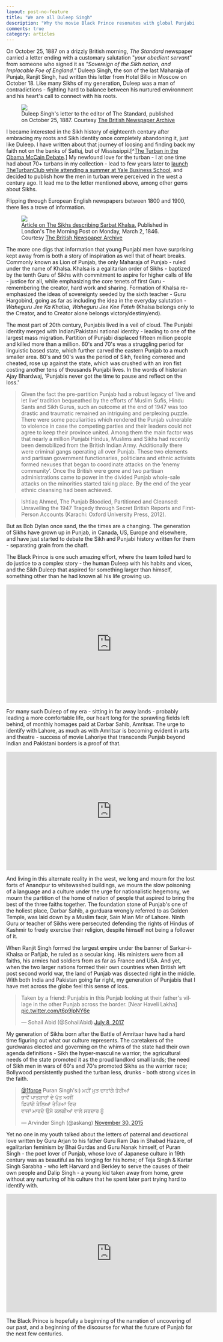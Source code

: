 ```yaml
---
layout: post-no-feature
title: "We are all Duleep Singh"
description: "Why the movie Black Prince resonates with global Punjabi men."
comments: true
category: articles
---
```


On October 25, 1887 on a drizzly British morning, *The Standard* newspaper carried a letter ending with a customary salutation "*your obedient servant*" from someone who signed it as *"Sovereign of the Sikh nation, and Implacable Foe of England."* Duleep Singh, the son of the last Maharaja of Punjab, Ranjit Singh, had written this letter from Hotel Billo in Moscow on October 18. Like many Sikhs of my generation, Duleep was a man of contradictions - fighting hard to balance between his nurtured environment and his heart's call to connect with his roots.


<figure>
  <img src="/images/duleep_sing_foe.png">
  <figcaption>Duleep Singh's letter to the editor of The Standard, published on October 25, 1887. Courtesy <a href="http://www.britishnewspaperarchive.co.uk/">The British Newspaper Archive</a></figcaption>
</figure>

I became interested in the Sikh history of eighteenth century after embracing my roots and Sikh identity once completely abandoning it, just like Duleep. I have written about that journey of loosing and finding back my faith not on the banks of Satluj, but of Mississippi.[^[The Turban in the Obama McCain Debate](http://sikhchic.com/people/the_turban_in_the_obama_mccain_debate).] My newfound love for the turban - I at one time had about 70+ turbans in my collection - lead to few years later to [launch TheTurbanClub while attending a summer at Yale Business School](http://som.yale.edu/blog/2015/07/takeaways-global-pre-mba-leadership-program), and decided to publish how the men in turban were perceived in the west a century ago. It lead me to the letter mentioned above, among other gems about Sikhs.

Flipping through European English newspapers between 1800 and 1900, there lies a trove of information.


<figure>
  <img src="/images/The-Sikhs.jpg">
  <figcaption><a href="https://gist.github.com/punjab/7dc6017412de69f0ae1ad7bf626083b2">Article on The Sikhs describing Sarbat Khalsa.</a> Published in London's The Morning Post on Monday, March 2, 1846. Courtesy <a href="http://www.britishnewspaperarchive.co.uk/">The British Newspaper Archive</a></figcaption>
</figure>


The more one digs that information that young Punjabi men have surprising kept away from is both a story of inspiration as well that of heart breaks. Commonly known as Lion of Punjab, the only Maharaja of Punjab - ruled under the name of Khalsa. Khalsa is a egalitarian order of Sikhs - baptized by the tenth Guru of Sikhs with commitment to aspire for higher calls of life - justice for all, while emphasizing the core tenets of first Guru - remembering the creator, hard work and sharing. Formation of Khalsa re-emphasized the ideas of sovereignty seeded by the sixth teacher - Guru Hargobind, going as far as including the idea in the everyday salutation - *Waheguru Jee Ka Khalsa, Waheguru Jee Kee Fateh* (Khalsa belongs only to the Creator, and to Creator alone belongs victory/destiny/end).

The most part of 20th century, Punjabis lived in a veil of cloud. The Punjabi identity merged with Indian/Pakistani national identity - leading to one of the largest mass migration. Partition of Punjabi displaced fifteen million people and killed more than a million. 60's and 70's was a struggling period for linguistic based state, which further carved the eastern Punjab to a much smaller area. 80's and 90's was the period of Sikh, feeling cornered and cheated, rose up against the state, which was crushed with an iron fist costing another tens of thousands Punjabi lives. In the words of historian Ajay Bhardwaj, 'Punjabis never got the time to pause and reflect on the loss.'

> Given the fact the pre-partition Punjab had a robust legacy of ‘live and let live’ tradition bequeathed by the efforts of Muslim Sufis, Hindu Sants and Sikh Gurus, such an outcome at the end of 1947 was too drastic and traumatic remained an intriguing and perplexing puzzle. There were some peculiarities which rendered the Punjab vulnerable to violence in case the competing parties and their leaders could not agree to keep their province united. Among them the main factor was that nearly a million Punjabi Hindus, Muslims and Sikhs had recently been demobilized from the British Indian Army.  Additionally there were criminal gangs operating all over Punjab. These two elements and partisan government functionaries, politicians and ethnic activists formed nexuses that began to coordinate attacks on the ‘enemy community’.  Once the British were gone and two partisan administrations came to power in the divided Punjab whole-sale attacks on the minorities started taking place. By the end of the year ethnic cleansing had been achieved.

> Ishtiaq Ahmed, The Punjab Bloodied, Partitioned and Cleansed: Unravelling the 1947 Tragedy through Secret British Reports and First-Person Accounts (Karachi: Oxford University Press, 2012).

But as Bob Dylan once sand, the the times are a changing. The generation of Sikhs have grown up in Punjab, in Canada, US, Europe and elsewhere, and have just started to debate the Sikh and Punjabi history written for them - separating grain from the chaff.

The Black Prince is one such amazing effort, where the team toiled hard to do justice to a complex story - the human Duleep with his habits and vices, and the Sikh Duleep that aspired for something larger than himself, something other than he had known all his life growing up.

<iframe width="560" height="315" src="https://www.youtube.com/embed/7AFAa5vvYNo" frameborder="0" allowfullscreen></iframe>

For many such Duleep of my era - sitting in far away lands - probably leading a more comfortable life, our heart long for the sprawling fields left behind, of monthly homages paid at Darbar Sahib, Amritsar. The urge to identify with Lahore, as much as with Amritsar is becoming evident in arts and theatre - success of movie Lahoriye that transcends Punjab beyond Indian and Pakistani borders is a proof of that.

<iframe width="560" height="315" src="https://www.youtube.com/embed/YWcdxF5EbbU" frameborder="0" allowfullscreen></iframe>

And living in this alternate reality in the west, we long and mourn for the lost forts of Anandpur to whitewashed buildings, we mourn the slow poisoning of a language and a culture under the urge for nationalistic hegemony, we mourn the partition of the home of nation of people that aspired to bring the best of the three faiths together. The foundation stone of Punjab's one of the holiest place, Darbar Sahib, a gurduara wrongly referred to as Golden Temple,  was laid down by a Muslim faqir, Sain Mian Mir of Lahore. Ninth Guru or teacher of Sikhs were persecuted defending the rights of Hindus of Kashmir to freely exercise their religion, despite himself not being a follower of it.

When Ranjit Singh formed the largest empire under the banner of Sarkar-i-Khalsa or Pañjab, he ruled as a secular king. His ministers were from all faiths, his armies had soldiers from as far as France and USA.  And yet, when the two larger nations formed their own countries when British left post second world war, the land of Punjab was dissected right in the middle. With both India and Pakistan going far right, my generation of Punjabis that I have met across the globe feel this sense of loss.
<blockquote class="twitter-tweet" data-lang="en"><p lang="en" dir="ltr">Taken by a friend: Punjabis in this Punjab looking at their father&#39;s village in the other Punjab across the border. [Near Haveli Lakha] <a href="https://t.co/t6p9lpNY6e">pic.twitter.com/t6p9lpNY6e</a></p>&mdash; Sohail Abid (@SohailAbid) <a href="https://twitter.com/SohailAbid/status/883736275655774208">July 8, 2017</a></blockquote>
<script async src="//platform.twitter.com/widgets.js" charset="utf-8"></script>

My generation of Sikhs born after the Battle of Amritsar have had a hard time figuring out what our culture represents. The caretakers of the gurdwaras elected and governing on the whims of the state had their own agenda definitions - Sikh the hyper-masculine warrior; the agricultural needs of the state promoted it as the proud landlord small lands; the need of Sikh men in wars of 60's and 70's promoted Sikhs as the warrior race; Bollywood persistently pushed the turban less, drunks - both strong vices in the faith.

<blockquote class="twitter-tweet" data-lang="en"><p lang="pa" dir="ltr"><a href="https://twitter.com/1Force">@1force</a> Puran Singh&#39;s:) ਮਹੀਂ ਮੁੜ ਚਾਰਾਂਗੇ ਤੇਰੀਆਂ<br>ਭਾਵੇਂ ਪਾਤਸ਼ਾਹਾਂ ਦੇ ਪੁੱਤ ਅਸੀਂ<br>ਫਿਰਾਂਗੇ ਬੇਲਿਆਂ ਤੇਰਿਆਂ ਵਿਚ<br>ਵਾਜਾਂ ਮਾਰਦੇ ਉਸੇ ਕਲਗੀਆਂ ਵਾਲੇ ਸਰਦਾਰ ਨੂੰ</p>&mdash; Arvinder Singh (@askang) <a href="https://twitter.com/askang/status/671459643097489409">November 30, 2015</a></blockquote>
<script async src="//platform.twitter.com/widgets.js" charset="utf-8"></script>

Yet no one in my youth talked about the letters of paternal and devotional love written by Guru Arjan to his father Guru Ram Das in Shabad Hazare, of egalitarian feminism by Bhai Gurdas and Guru Nanak himself, of Puran Singh - the poet lover of Punjab, whose love of Japanese culture in 19th century was as beautiful as his longing for his home; of Teja Singh & Kartar Singh Sarabha - who left Harvard and Berkley to serve the causes of their own people and Dalip Singh - a young kid taken away from home, grew without any nurturing of his culture that he spent later part trying hard to identify with.

<iframe width="560" height="315" src="https://www.youtube.com/embed/_1Alc0AFHck" frameborder="0" allowfullscreen></iframe>

The Black Prince is hopefully a beginning of the narration of uncovering of our past, and a beginning of the discourse for what the future of Punjab for the next few centuries.
